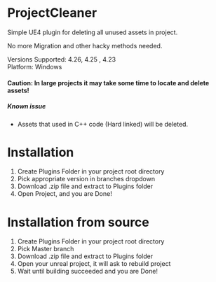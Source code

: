 # ProjectCleaner
Simple UE4 plugin for deleting all unused assets in project.

No more Migration and other hacky methods needed.

Versions Supported: 4.26, 4.25 , 4.23  
Platform: Windows

#### Caution: In large projects it may take some time to locate and delete assets!
##### Known issue
- Assets that used in C++ code (Hard linked) will be deleted.

# Installation
1) Create Plugins Folder in your project root directory
2) Pick appropriate version in branches dropdown
3) Download .zip file and extract to Plugins folder
4) Open Project, and you are Done!

# Installation from source
1) Create Plugins Folder in your project root directory
2) Pick Master branch
3) Download .zip file and extract to Plugins folder
4) Open your unreal project, it will ask to rebuild project
5) Wait until building succeeded and you are Done!
